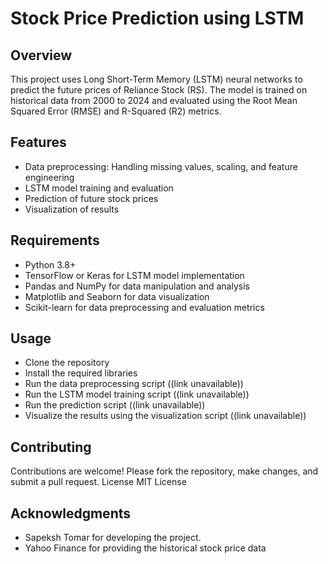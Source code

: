 # Stock Price Prediction using LSTM

## Overview

This project uses Long Short-Term Memory (LSTM) neural networks to predict the future prices of Reliance Stock (RS). The model is trained on historical data from 2000 to 2024 and evaluated using the Root Mean Squared Error (RMSE) and R-Squared (R2) metrics.

## Features

* Data preprocessing: Handling missing values, scaling, and feature engineering
* LSTM model training and evaluation
* Prediction of future stock prices
* Visualization of results

## Requirements

* Python 3.8+
* TensorFlow or Keras for LSTM model implementation
* Pandas and NumPy for data manipulation and analysis
* Matplotlib and Seaborn for data visualization
* Scikit-learn for data preprocessing and evaluation metrics

## Usage

* Clone the repository
* Install the required libraries
* Run the data preprocessing script ((link unavailable))
* Run the LSTM model training script ((link unavailable))
* Run the prediction script ((link unavailable))
* Visualize the results using the visualization script ((link unavailable))

## Contributing

Contributions are welcome! Please fork the repository, make changes, and submit a pull request.
License
MIT License

## Acknowledgments

- Sapeksh Tomar for developing the project.
- Yahoo Finance for providing the historical stock price data
